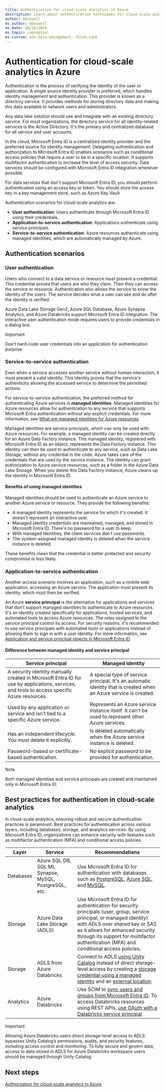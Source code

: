 ```yaml
---
title: Authentication for cloud-scale analytics in Azure
description: Learn about authentication techniques for cloud-scale analytics in Azure, including user, application, and service-to-service authentication.
author: mboswell
ms.author: mboswell
ms.date: 10/10/2024
ms.topic: conceptual
ms.custom: e2e-data-management, think-tank
---
```


# Authentication for cloud-scale analytics in Azure

Authentication is the process of verifying the identity of the user or application. A single source identity provider is preferred, which handles identity management and authentication. This provider is known as a directory service. It provides methods for storing directory data and making this data available to network users and administrators.

Any data lake solution should use and integrate with an existing directory service. For most organizations, the directory service for all identity-related services is the Active Directory. It's the primary and centralized database for all service and user accounts.

In the cloud, Microsoft Entra ID is a centralized identity provider and the preferred source for identity management. Delegating authentication and authorization to Microsoft Entra ID enables scenarios such as conditional access policies that require a user to be in a specific location. It supports multifactor authentication to increase the level of access security. Data services should be configured with Microsoft Entra ID integration whenever possible.

For data services that don't support Microsoft Entra ID, you should perform authentication using an access key or token. You should store the access key in a key management store, such as Azure Key Vault.

Authentication scenarios for cloud-scale analytics are:

- **User authentication**: Users authenticate through Microsoft Entra ID using their credentials.
- **Application-to-service authentication**: Applications authenticate using service principals.
- **Service-to-service authentication**: Azure resources authenticate using managed identities, which are automatically managed by Azure.

## Authentication scenarios

### User authentication

Users who connect to a data service or resource must present a credential. This credential proves that users are who they claim. Then they can access the service or resource. Authentication also allows the service to know the identity of the users. The service decides what a user can see and do after the identity is verified.

Azure Data Lake Storage Gen2, Azure SQL Database, Azure Synapse Analytics, and Azure Databricks support Microsoft Entra ID integration. The interactive user authentication mode requires users to provide credentials in a dialog box.

> [!IMPORTANT]
> Don't hard-code user credentials into an application for authentication purpose.

### Service-to-service authentication

Even when a service accesses another service without human interaction, it must present a valid identity. This identity proves that the service's authenticity allowing the accessed service to determine the permitted actions.

For service-to-service authentication, the preferred method for authenticating Azure services is **managed identities**. Managed identities for Azure resources allow for authentication to any service that supports Microsoft Entra authentication without any explicit credentials. For more information, see [What are managed identities for Azure resources](/azure/active-directory/managed-identities-azure-resources/overview).

Managed identities are service principals, which can only be used with Azure resources. For example, a managed identity can be created directly for an Azure Data Factory instance. This managed identity, registered with Microsoft Entra ID as an object, represents the Data Factory instance. This identity can then be used to authenticate to any service, such as Data Lake Storage, without any credential in the code. Azure takes care of the credentials that are used by the service instance. The identity can grant authorization to Azure service resources, such as a folder in the Azure Data Lake Storage. When you delete this Data Factory instance, Azure cleans up the identity in Microsoft Entra ID.

#### Benefits of using managed identities

Managed identities should be used to authenticate an Azure service to another Azure service or resource. They provide the following benefits:

- A managed identity represents the service for which it's created. It doesn't represent an interactive user.
- Managed identity credentials are maintained, managed, and stored in Microsoft Entra ID. There's no password for a user to keep.
- With managed identities, the client services don't use passwords.
- The system-assigned managed identity is deleted when the service instance is deleted.

These benefits mean that the credential is better protected and security compromise is less likely.

### Application-to-service authentication

Another access scenario involves an application, such as a mobile web application, accessing an Azure service. The application must present its identity, which must then be verified.

An Azure **service principal** is the alternative for applications and services that don't support managed identities to authenticate to Azure resources. It's an identity created specifically for applications, hosted services, and automated tools to access Azure resources. The roles assigned to the service principal control its access. For security reasons, it's recommended to use service principals with automated tools or applications instead of allowing them to sign in with a user identity. For more information, see [Application and service principal objects in Microsoft Entra ID](/azure/active-directory/develop/app-objects-and-service-principals).

#### Difference between managed identity and service principal

| Service principal | Managed identity |
|-------------------|------------------|
| A security identity manually created in Microsoft Entra ID for use by applications, services, and tools to access specific Azure resources. | A special type of service principal. It's an automatic identity that is created when an Azure service is created. |
| Used by any application or service and isn't tied to a specific Azure service. | Represents an Azure service instance itself. It can't be used to represent other Azure services. |
| Has an independent lifecycle. You must delete it explicitly. | Is deleted automatically when the Azure service instance is deleted. |
| Password-based or certificate-based authentication. | No explicit password to be provided for authentication. |

> [!NOTE]
> Both managed identities and service principals are created and maintained only in Microsoft Entra ID.


## Best practices for authentication in cloud-scale analytics

In cloud-scale analytics, ensuring robust and secure authentication practices is paramount. Best practices for authentication across various layers, including databases, storage, and analytics services. By using Microsoft Entra ID, organizations can enhance security with features such as multifactor authentication (MFA) and conditional access policies.

|Layer|Service|Recommendations|
|-------------|----------|----------|
|Databases|Azure SQL DB, SQL MI, Synapse, MySQL, PostgreSQL, etc.|Use Microsoft Entra ID for authentication with databases such as [PostgreSQL](/azure/postgresql/howto-configure-sign-in-aad-authentication), [Azure SQL](/azure/azure-sql/database/authentication-aad-overview), and [MySQL](/azure/mysql/concepts-azure-ad-authentication). |
|Storage|Azure Data Lake Storage (ADLS)|Use Microsoft Entra ID for authentication for security principals (user, group, service principal, or managed identity) with ADLS over shared key or SAS as it allows for enhanced security through its support for multifactor authentication (MFA) and conditional access policies.|
|Storage|ADLS from Azure Databricks|Connect to ADLS [using Unity Catalog](/azure/databricks/connect/unity-catalog/) instead of direct storage-level access by creating a [storage credential using a managed identity](/azure/databricks/connect/unity-catalog/storage-credentials#create-a-storage-credential-using-a-managed-identity) and an [external location](/azure/databricks/connect/unity-catalog/external-locations).|
|Analytics|Azure Databricks|Use SCIM to [sync users and groups from Microsoft Entra ID](/azure/databricks/admin/users-groups/scim/). To access Databricks resources using REST APIs, [use OAuth with a Databricks service principal](/azure/databricks/dev-tools/auth/#what-authentication-approach-should-i-choose).|

> [!IMPORTANT]
> Allowing Azure Databricks users direct storage-level access to ADLS bypasses Unity Catalog’s permissions, audits, and security features, including access control and monitoring. To fully secure and govern data, access to data stored in ADLS for Azure Databricks workspace users should be managed through Unity Catalog.


## Next steps

[Authorization for cloud-scale analytics in Azure](./secure-analytics-role-based-access-control.md)